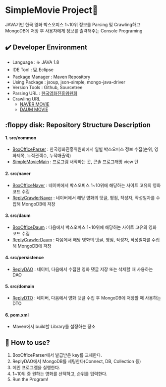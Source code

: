# SimpleMovie Project:movie_camera:
JAVA기반 한국 영화 박스오피스 1~10위 정보를 Parsing 및 Crawling하고 MongoDB에 저장 후 사용자에게 정보를 출력해주는 Console Programing

## :heavy_check_mark: Developer Environment
  - Language : :coffee: JAVA 1.8
  - IDE Tool : :computer: Eclipse
  - Package Manager : Maven Repository
  - Using Package : jsoup, json-simple, mongo-java-driver
  - Version Tools : Github, Sourcetree
  - Parsing URL : [한국영화진흥위원회](https://www.kobis.or.kr/kobisopenapi/homepg/main/main.do)
  - Crawling URL
    + [NAVER MOVIE](https://movie.naver.com/)
    + [DAUM MOVIE](https://movie.daum.net/)

## :floppy disk: Repository Structure Description
#### 1. src/common
  - [BoxOfficeParser](https://github.com/Kim-hyeran/2020_Java_Project_SimpleMovie/tree/master/MovieMacro/src/common/BoxOfficeParser) : 한국영화진흥위원회에서 일별 박스오피스 정보 수집(순위, 영화제목, 누적관객수, 누적매출액)
  - [SimpleMovieMain](https://github.com/Kim-hyeran/2020_Java_Project_SimpleMovie/tree/master/MovieMacro/src/common/SimpleMovieMain) : 프로그램 새작하는 곳, 콘솔 프로그래밍 view 단
#### 2. src/naver
  - [BoxOfficeNaver](https://github.com/Kim-hyeran/2020_Java_Project_SimpleMovie/tree/master/MovieMacro/src/BoxOfficeNaver) : 네이버에서 박스오피스 1~10위에 해당하는 사이트 고유의 영화 코드 수집
  - [ReplyCrawlerNaver](https://github.com/Kim-hyeran/2020_Java_Project_SimpleMovie/tree/master/MovieMacro/src/naver/ReplyCrawlerNaver) : 네이버에서 해당 영화의 댓글, 평점, 작성자, 작성일자를 수집해 MongoDB에 저장
#### 3. src/daum
  - [BoxOfficeDaum](https://github.com/Kim-hyeran/2020_Java_Project_SimpleMovie/tree/master/MovieMacro/src/daum/BoxOfficeDaum) : 다음에서 박스오피스 1~10위에 해당하는 사이트 고유의 영화 코드 수집
  - [ReplyCrawlerDaum](https://github.com/Kim-hyeran/2020_Java_Project_SimpleMovie/tree/master/MovieMacro/src/daum/ReplyCrawlerDaum) : 다음에서 해당 영화의 댓글, 평점, 작성자, 작성일자를 수집해 MongoDB에 저장
#### 4. src/persistence
  - [ReplyDAO](https://github.com/Kim-hyeran/2020_Java_Project_SimpleMovie/tree/master/MovieMacro/src/persistence/ReplyDAO) : 네이버, 다음에서 수집한 영화 댓글 저장 또는 삭제할 때 사용하는 DAO
#### 5. src/domain
  - [ReplyDTO](https://github.com/Kim-hyeran/2020_Java_Project_SimpleMovie/tree/master/MovieMacro/src/domain/ReplyDTO) : 네이버, 다음에서 영화 댓글 수집 후 MongoDB에 저장할 때 사용하는 DTO
#### 6. pom.xml
  - Maven에서 build할 Library를 설정하는 장소

## :love_letter: How to use?
  1. BoxOfficeParser에서 발급받은 key를 교체한다.
  2. ReplyDAO에서 MongoDB를 세팅한다(Connect, DB, Collection 등)
  3. 메인 프로그램을 실행한다.
  4. 1~10위 중 원하는 영화를 선택하고, 순위를 입력한다.
  5. Run the Program!
